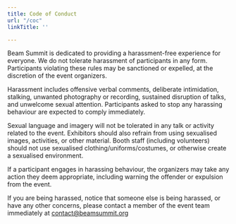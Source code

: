 ```yaml
---
title: Code of Conduct
url: "/coc"
linkTitle: ''

---
```

Beam Summit is dedicated to providing a harassment-free experience for everyone. We do not tolerate harassment of participants in any form. Participants violating these rules may be sanctioned or expelled, at the discretion of the event organizers.

Harassment includes offensive verbal comments, deliberate intimidation, stalking, unwanted photography or recording, sustained disruption of talks, and unwelcome sexual attention. Participants asked to stop any harassing behaviour are expected to comply immediately.

Sexual language and imagery will not be tolerated in any talk or activity related to the event. Exhibitors should also refrain from using sexualised images, activities, or other material. Booth staff (including volunteers) should not use sexualised clothing/uniforms/costumes, or otherwise create a sexualised environment.

If a participant engages in harassing behaviour, the organizers may take any action they deem appropriate, including warning the offender or expulsion from the event. 

If you are being harassed, notice that someone else is being harassed, or have any other concerns, please contact a member of the event team immediately at contact@beamsummit.org